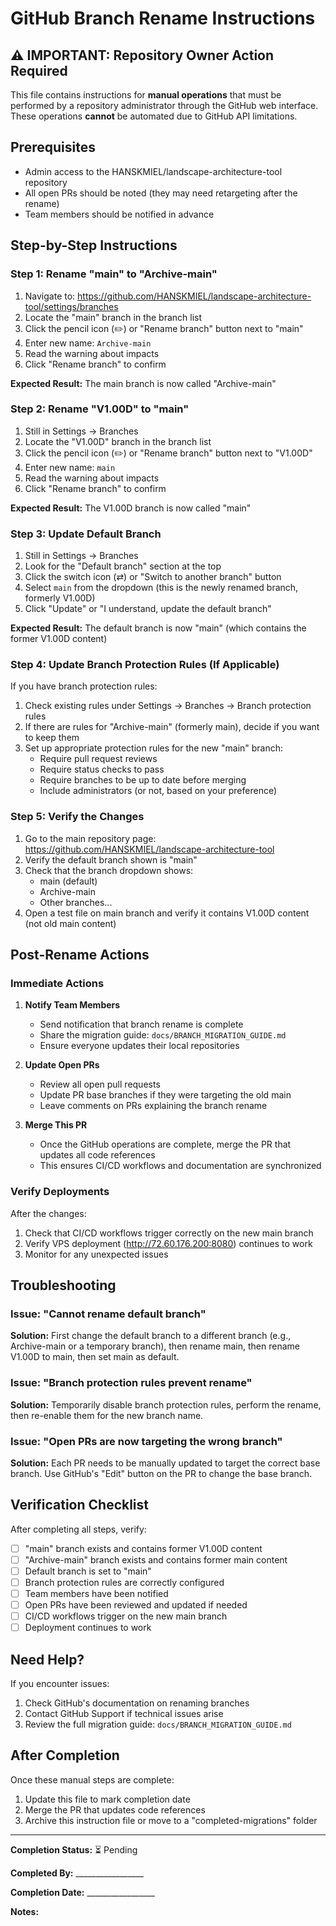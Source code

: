 # GitHub Branch Rename Instructions

## ⚠️ IMPORTANT: Repository Owner Action Required

This file contains instructions for **manual operations** that must be performed by a repository administrator through the GitHub web interface. These operations **cannot** be automated due to GitHub API limitations.

## Prerequisites

- Admin access to the HANSKMIEL/landscape-architecture-tool repository
- All open PRs should be noted (they may need retargeting after the rename)
- Team members should be notified in advance

## Step-by-Step Instructions

### Step 1: Rename "main" to "Archive-main"

1. Navigate to: https://github.com/HANSKMIEL/landscape-architecture-tool/settings/branches
2. Locate the "main" branch in the branch list
3. Click the pencil icon (✏️) or "Rename branch" button next to "main"
4. Enter new name: `Archive-main`
5. Read the warning about impacts
6. Click "Rename branch" to confirm

**Expected Result:** The main branch is now called "Archive-main"

### Step 2: Rename "V1.00D" to "main"

1. Still in Settings → Branches
2. Locate the "V1.00D" branch in the branch list
3. Click the pencil icon (✏️) or "Rename branch" button next to "V1.00D"
4. Enter new name: `main`
5. Read the warning about impacts
6. Click "Rename branch" to confirm

**Expected Result:** The V1.00D branch is now called "main"

### Step 3: Update Default Branch

1. Still in Settings → Branches
2. Look for the "Default branch" section at the top
3. Click the switch icon (⇄) or "Switch to another branch" button
4. Select `main` from the dropdown (this is the newly renamed branch, formerly V1.00D)
5. Click "Update" or "I understand, update the default branch"

**Expected Result:** The default branch is now "main" (which contains the former V1.00D content)

### Step 4: Update Branch Protection Rules (If Applicable)

If you have branch protection rules:

1. Check existing rules under Settings → Branches → Branch protection rules
2. If there are rules for "Archive-main" (formerly main), decide if you want to keep them
3. Set up appropriate protection rules for the new "main" branch:
   - Require pull request reviews
   - Require status checks to pass
   - Require branches to be up to date before merging
   - Include administrators (or not, based on your preference)

### Step 5: Verify the Changes

1. Go to the main repository page: https://github.com/HANSKMIEL/landscape-architecture-tool
2. Verify the default branch shown is "main"
3. Check that the branch dropdown shows:
   - main (default)
   - Archive-main
   - Other branches...
4. Open a test file on main branch and verify it contains V1.00D content (not old main content)

## Post-Rename Actions

### Immediate Actions

1. **Notify Team Members**
   - Send notification that branch rename is complete
   - Share the migration guide: `docs/BRANCH_MIGRATION_GUIDE.md`
   - Ensure everyone updates their local repositories

2. **Update Open PRs**
   - Review all open pull requests
   - Update PR base branches if they were targeting the old main
   - Leave comments on PRs explaining the branch rename

3. **Merge This PR**
   - Once the GitHub operations are complete, merge the PR that updates all code references
   - This ensures CI/CD workflows and documentation are synchronized

### Verify Deployments

After the changes:

1. Check that CI/CD workflows trigger correctly on the new main branch
2. Verify VPS deployment (http://72.60.176.200:8080) continues to work
3. Monitor for any unexpected issues

## Troubleshooting

### Issue: "Cannot rename default branch"
**Solution:** First change the default branch to a different branch (e.g., Archive-main or a temporary branch), then rename main, then rename V1.00D to main, then set main as default.

### Issue: "Branch protection rules prevent rename"
**Solution:** Temporarily disable branch protection rules, perform the rename, then re-enable them for the new branch name.

### Issue: "Open PRs are now targeting the wrong branch"
**Solution:** Each PR needs to be manually updated to target the correct base branch. Use GitHub's "Edit" button on the PR to change the base branch.

## Verification Checklist

After completing all steps, verify:

- [ ] "main" branch exists and contains former V1.00D content
- [ ] "Archive-main" branch exists and contains former main content
- [ ] Default branch is set to "main"
- [ ] Branch protection rules are correctly configured
- [ ] Team members have been notified
- [ ] Open PRs have been reviewed and updated if needed
- [ ] CI/CD workflows trigger on the new main branch
- [ ] Deployment continues to work

## Need Help?

If you encounter issues:
1. Check GitHub's documentation on renaming branches
2. Contact GitHub Support if technical issues arise
3. Review the full migration guide: `docs/BRANCH_MIGRATION_GUIDE.md`

## After Completion

Once these manual steps are complete:
1. Update this file to mark completion date
2. Merge the PR that updates code references
3. Archive this instruction file or move to a "completed-migrations" folder

---

**Completion Status:** ⏳ Pending

**Completed By:** _________________

**Completion Date:** _________________

**Notes:**
